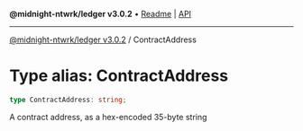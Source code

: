 **@midnight-ntwrk/ledger v3.0.2** • [Readme](../README.md) \| [API](../globals.md)

***

[@midnight-ntwrk/ledger v3.0.2](../README.md) / ContractAddress

# Type alias: ContractAddress

```ts
type ContractAddress: string;
```

A contract address, as a hex-encoded 35-byte string
